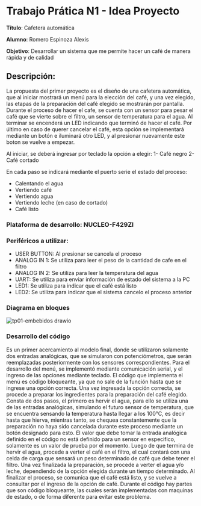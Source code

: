 # Trabajo Prática N1 - Idea Proyecto


**Título**: Cafetera automática

**Alumno**: Romero Espinoza Alexis

**Objetivo**: Desarrollar un sistema que me permite hacer un café de manera rápida y de calidad

## Descripción: 


La propuesta del primer proyecto es el diseño de una cafetera automática, que al iniciar mostrará un menú para la elección del café, y una vez elegido, las etapas de la preparación del café elegido se mostrarán por pantalla.
Durante el proceso de hacer el cafe, se cuenta con un sensor para pesar el café que se vierte sobre el filtro, un sensor de temperatura para el agua. Al terminar se encenderá un LED indicando que terminó de hacer el café.
 Por último en caso de querer cancelar el café, esta opción se implementará mediante un botón e iluminará otro LED, y al presionar nuevamente este boton se vuelve a empezar.

Al iniciar, se deberá ingresar por teclado la opción a elegir:
1- Café negro
2- Café cortado

En cada paso se indicará mediante el puerto serie el estado del proceso:
- Calentando el agua
- Vertiendo café
- Vertiendo agua
- Vertiendo leche (en caso de cortado)
- Café listo

### Plataforma de desarrollo: NUCLEO-F429ZI

### Periféricos a utilizar:

- USER BUTTON: Al presionar se cancela el proceso
- ANALOG IN 1: Se utiliza para leer el peso de la cantidad de cafe en el filtro
- ANALOG IN 2: Se utiliza para leer la temperatura del agua
- UART: Se utiliza para enviar información de estado del sistema a la PC
- LED1: Se utiliza para indicar que el café está listo
- LED2: Se utiliza para indicar que el sistema cancelo el proceso anterior


### Diagrama en bloques
  ![tp01-embebidos drawio](https://github.com/user-attachments/assets/736681c7-afa1-4870-8eff-f4d4d85f3bfb)

### Desarrollo del código

Es un primer acercamiento al modelo final, donde se utilizaron solamente dos entradas analógicas, que se simularon con potenciómetros, que serán reemplazadas posteriormente con los sensores correspondientes. Para el desarrollo del menú, se implementó mediante comunicación serial, y el ingreso de las opciones mediante teclado. El código que implementa el menú es código bloqueante, ya que no sale de la función hasta que se ingrese una opción correcta. Una vez ingresada la opción correcta, se procede a preparar los ingredientes para la preparación del café elegido. Consta de dos pasos, el primero es hervir el agua, para ello se utiliza una de las entradas analógicas, simulando el futuro sensor de temperatura, que se encuentra sensando la temperatura hasta llegar a los 100°C, es decir hasta que hierva, mientras tanto, se chequea constantemente que la preparación no haya sido cancelada durante este proceso mediante un botón designado para esto. El valor que debe tomar la entrada analógica definido en el código no está definido para un sensor en especifico, solamente es un valor de prueba por el momento.
Luego de que termina de hervir el agua, procede a verter el café en el filtro, el cual contará con una celda de carga que sensará un peso determinado de café que debe tener el filtro. Una vez finalizada la preparación, se procede a verter el agua y/o leche, dependiendo de la opción elegida durante un tiempo determinado. Al finalizar el proceso, se comunica que el café está listo, y se vuelve a consultar por el ingreso de la opción de café.
Durante el código hay partes que son código bloqueante, las cuales serán implementadas con maquinas de estado, o de forma diferente para evitar este problema.

